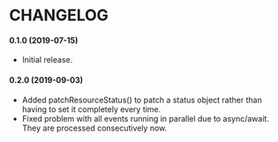 # CHANGELOG

#### 0.1.0 (2019-07-15)

- Initial release.

#### 0.2.0 (2019-09-03)

- Added patchResourceStatus() to patch a status object rather than having to set it completely every time.
- Fixed problem with all events running in parallel due to async/await. They are processed consecutively now.

